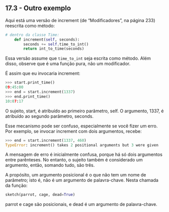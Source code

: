 ## 17.3 - Outro exemplo

Aqui está uma versão de increment (de “Modificadores”, na página 233) reescrita como método:

```python
# dentro da classe Time:
    def increment(self, seconds):
        seconds += self.time_to_int()
        return int_to_time(seconds)
```

Essa versão assume que `time_to_int` seja escrita como método. Além disso, observe que é uma função pura, não um modificador.

É assim que eu invocaria increment:

```python
>>> start.print_time()
09:45:00
>>> end = start.increment(1337)
>>> end.print_time()
10:07:17
```

O sujeito, start, é atribuído ao primeiro parâmetro, self. O argumento, 1337, é atribuído ao segundo parâmetro, seconds.

Esse mecanismo pode ser confuso, especialmente se você fizer um erro. Por exemplo, se invocar increment com dois argumentos, recebe:

```python
>>> end = start.increment(1337, 460)
TypeError: increment() takes 2 positional arguments but 3 were given
```

A mensagem de erro é inicialmente confusa, porque há só dois argumentos entre parênteses. No entanto, o sujeito também é considerado um argumento, então, somando tudo, são três.

A propósito, um argumento posicional é o que não tem um nome de parâmetro; isto é, não é um argumento de palavra-chave. Nesta chamada da função:

```python
sketch(parrot, cage, dead=True)
```

parrot e cage são posicionais, e dead é um argumento de palavra-chave.
